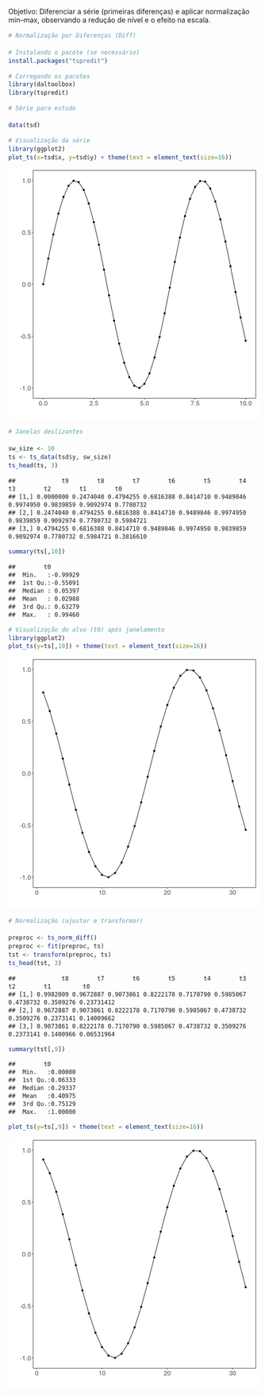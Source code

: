Objetivo: Diferenciar a série (primeiras diferenças) e aplicar normalização min–max, observando a redução de nível e o efeito na escala.


``` r
# Normalização por Diferenças (Diff)

# Instalando o pacote (se necessário)
install.packages("tspredit")
```


``` r
# Carregando os pacotes
library(daltoolbox)
library(tspredit) 
```



``` r
# Série para estudo

data(tsd)
```


``` r
# Visualização da série
library(ggplot2)
plot_ts(x=tsd$x, y=tsd$y) + theme(text = element_text(size=16))
```

![plot of chunk unnamed-chunk-4](fig/ts_norm_diff/unnamed-chunk-4-1.png)


``` r
# Janelas deslizantes

sw_size <- 10
ts <- ts_data(tsd$y, sw_size)
ts_head(ts, 3)
```

```
##             t9        t8        t7        t6        t5        t4        t3        t2        t1        t0
## [1,] 0.0000000 0.2474040 0.4794255 0.6816388 0.8414710 0.9489846 0.9974950 0.9839859 0.9092974 0.7780732
## [2,] 0.2474040 0.4794255 0.6816388 0.8414710 0.9489846 0.9974950 0.9839859 0.9092974 0.7780732 0.5984721
## [3,] 0.4794255 0.6816388 0.8414710 0.9489846 0.9974950 0.9839859 0.9092974 0.7780732 0.5984721 0.3816610
```

``` r
summary(ts[,10])
```

```
##        t0          
##  Min.   :-0.99929  
##  1st Qu.:-0.55091  
##  Median : 0.05397  
##  Mean   : 0.02988  
##  3rd Qu.: 0.63279  
##  Max.   : 0.99460
```


``` r
# Visualização do alvo (t0) após janelamento
library(ggplot2)
plot_ts(y=ts[,10]) + theme(text = element_text(size=16))
```

![plot of chunk unnamed-chunk-6](fig/ts_norm_diff/unnamed-chunk-6-1.png)


``` r
# Normalização (ajustar e transformar)

preproc <- ts_norm_diff()
preproc <- fit(preproc, ts)
tst <- transform(preproc, ts)
ts_head(tst, 3)
```

```
##             t8        t7        t6        t5        t4        t3        t2        t1         t0
## [1,] 0.9982009 0.9672887 0.9073861 0.8222178 0.7170790 0.5985067 0.4738732 0.3509276 0.23731412
## [2,] 0.9672887 0.9073861 0.8222178 0.7170790 0.5985067 0.4738732 0.3509276 0.2373141 0.14009662
## [3,] 0.9073861 0.8222178 0.7170790 0.5985067 0.4738732 0.3509276 0.2373141 0.1400966 0.06531964
```

``` r
summary(tst[,9])
```

```
##        t0         
##  Min.   :0.00000  
##  1st Qu.:0.06333  
##  Median :0.29337  
##  Mean   :0.40975  
##  3rd Qu.:0.75129  
##  Max.   :1.00000
```

``` r
plot_ts(y=ts[,9]) + theme(text = element_text(size=16))
```

![plot of chunk unnamed-chunk-7](fig/ts_norm_diff/unnamed-chunk-7-1.png)

